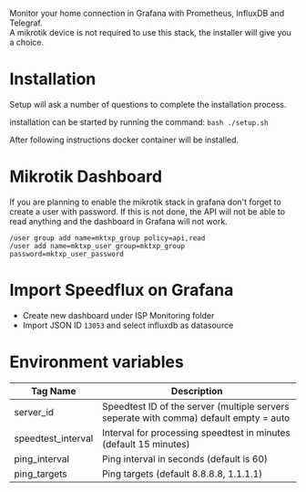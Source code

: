 Monitor your home connection in Grafana with Prometheus, InfluxDB and Telegraf. <br>
A mikrotik device is not required to use this stack, the installer will give you a choice.

# Installation
Setup will ask a number of questions to complete the installation process.

installation can be started by running the command:
````bash ./setup.sh````

After following instructions docker container will be installed.

# Mikrotik Dashboard
If you are planning to enable the mikrotik stack in grafana don't forget to create a user with password.
If this is not done, the API will not be able to read anything and the dashboard in Grafana will not work.

````
/user group add name=mktxp_group policy=api,read
/user add name=mktxp_user group=mktxp_group password=mktxp_user_password
````

# Import Speedflux on Grafana
* Create new dashboard under ISP Monitoring folder
* Import JSON ID ````13053```` and select influxdb as datasource

# Environment variables

| Tag Name 	| Description 	|
|-	|-	|
| server_id 	| Speedtest ID of the server (multiple servers seperate with comma) default empty = auto	|	|
| speedtest_interval 	| Interval for processing speedtest in minutes (default 15 minutes) 	|	|
| ping_interval 	| Ping interval in seconds (default is 60) 	|	|
| ping_targets 	| Ping targets (default 8.8.8.8, 1.1.1.1) 	|	|
